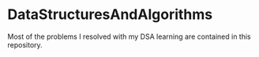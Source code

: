 # DataStructuresAndAlgorithms
Most of the problems I resolved with my DSA learning are contained in this repository.
